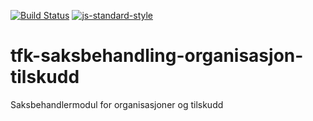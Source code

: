 [![Build Status](https://travis-ci.org/telemark/tfk-saksbehandling-organisasjon-tilskudd.svg?branch=master)](https://travis-ci.org/telemark/tfk-saksbehandling-organisasjon-tilskudd)
[![js-standard-style](https://img.shields.io/badge/code%20style-standard-brightgreen.svg?style=flat)](https://github.com/feross/standard)
# tfk-saksbehandling-organisasjon-tilskudd
Saksbehandlermodul for organisasjoner og tilskudd

